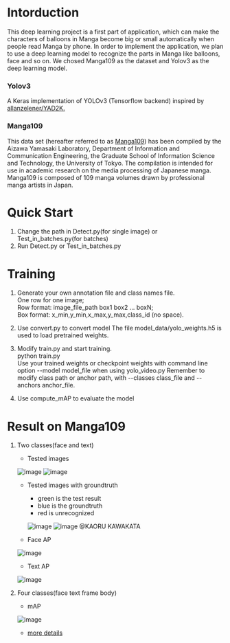 # Intorduction
This deep learning project is a first part of application, which can make the characters of balloons in Manga become big or small automatically when people read Manga by phone. In order to implement the application, we plan to use a deep learning model to recognize the parts in Manga like balloons, face and so on. We chosed Manga109 as the dataset and Yolov3 as the deep learning model.

### Yolov3
A Keras implementation of YOLOv3 (Tensorflow backend) inspired by [allanzelener/YAD2K.](https://github.com/allanzelener/YAD2K)

### Manga109
This data set (hereafter referred to as [Manga109](http://www.manga109.org/en/index.html)) has been compiled by the Aizawa Yamasaki Laboratory, Department of Information and Communication Engineering, the Graduate School of Information Science and Technology, the University of Tokyo. The compilation is intended for use in academic research on the media processing of Japanese manga. Manga109 is composed of 109 manga volumes drawn by professional manga artists in Japan.

# Quick Start
1. Change the path in Detect.py(for single image) or Test_in_batches.py(for batches)  
2. Run Detect.py or Test_in_batches.py
  
# Training
1. Generate your own annotation file and class names file.  
   One row for one image;  
   Row format: image_file_path box1 box2 ... boxN;  
   Box format: x_min,y_min,x_max,y_max,class_id (no space).  

2. Use convert.py to convert model
   The file model_data/yolo_weights.h5 is used to load pretrained weights.

3. Modify train.py and start training.  
   python train.py  
   Use your trained weights or checkpoint weights with command line option --model model_file when using yolo_video.py Remember to modify      class path or anchor path, with --classes class_file and --anchors anchor_file.

4. Use compute_mAP to evaluate the model

# Result on Manga109
1. Two classes(face and text)
   - Tested images
   
   ![image](https://github.com/Waahi/Yolov3_on_Manga109/blob/master/Result_and_Images/two%20classes/result_017.jpg)
   ![image](https://github.com/Waahi/Yolov3_on_Manga109/blob/master/Result_and_Images/two%20classes/result_021.jpg)
   
   - Tested images with groundtruth
     - green is the test result
     - blue is the groundtruth
     - red is unrecognized   
     
     ![image](https://github.com/Waahi/Yolov3_on_Manga109/blob/master/Result_and_Images/two%20classes/517.jpg)
     ![image](https://github.com/Waahi/Yolov3_on_Manga109/blob/master/Result_and_Images/two%20classes/521.jpg)
                                                                                                                         @KAORU KAWAKATA
                                                                                                                          
   - Face AP
   
   ![image](https://github.com/Waahi/Yolov3_on_Manga109/blob/master/Result_and_Images/two%20classes/face.png)
   
   - Text AP
   
   ![image](https://github.com/Waahi/Yolov3_on_Manga109/blob/master/Result_and_Images/two%20classes/text.png)
   
2. Four classes(face text frame body)
   - mAP  
   
   ![image](https://github.com/Waahi/Yolov3_on_Manga109/blob/master/Result_and_Images/four%20classes/mAP.png)
   
   - [more details](https://github.com/Waahi/Yolov3_on_Manga109/tree/master/Result%20and%20Images/four%20classes)
